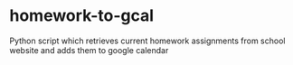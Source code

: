 # homework-to-gcal
Python script which retrieves current homework assignments from school website and adds them to google calendar
